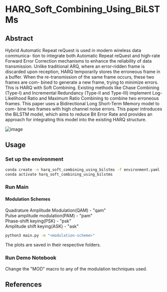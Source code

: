 # HARQ_Soft_Combining_Using_BiLSTMs

## Abstract
Hybrid Automatic Repeat reQuest is used in modern wireless data communica-
tion to integrate both Automatic Repeat reQuest and high-rate Forward Error Correction
mechanisms to enhance the reliability of data transmission. Unlike traditional ARQ, where an
error-ridden frame is discarded upon reception, HARQ temporarily stores the erroneous frame
in a buffer. When the re-transmission of the same frame occurs, these two frames are com-
bined to generate a new frame, trying to minimize errors. This is HARQ with Soft Combining.
Existing methods like Chase Combining (Type-I) and Incremental Redundancy (Type-II and
Type-III) implement Log-Likelihood Ratio and Maximum Ratio Combining to combine two
erroneous frames. This paper uses a Bidirectional Long Short-Term Memory model to com-
bine two frames with high channel noise errors. This paper introduces the BiLSTM model,
which aims to reduce Bit Error Rate and provides an approach for integrating this model
into the existing HARQ structure.

![image](https://github.com/user-attachments/assets/0039d881-38eb-4ee5-9a0b-7743219d0af8)

## Usage
### Set up the environment
```bash
conda create -n harq_soft_combining_using_bilstms -f environment.yaml
conda activate harq_soft_combining_using_bilstms
```
### Run Main
#### Modulation Schemes <br>
Quadrature Amplitude Modulation(QAM) - "qam" <br>
Pulse amplitude modulation(PAM) - "pam" <br>
Phase-shift keying(PSK) - "psk" <br>
Amplitude shift keying(ASK) - "ask" <br>

```bash
python3 main.py -m "<modulation-scheme>" 
```
The plots are saved in their respective folders.

### Run Demo Notebook
Change the "MOD" macro to any of the modulation techniques used.

## References
